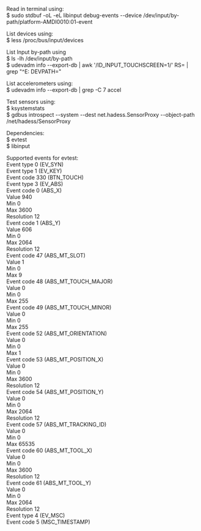 Read in terminal using:                 \
$ sudo stdbuf -oL -eL libinput debug-events --device /dev/input/by-path/platform-AMDI0010:01-event

List devices using:                     \
$ less /proc/bus/input/devices

List Input by-path using                \
$ ls -lh /dev/input/by-path             \
$ udevadm info --export-db | awk '/ID_INPUT_TOUCHSCREEN=1/' RS= | grep "^E: DEVPATH="

List accelerometers using:              \
$ udevadm info --export-db | grep -C 7 accel

Test sensors using:                     \
$ ksystemstats                          \
$ gdbus introspect --system --dest net.hadess.SensorProxy --object-path /net/hadess/SensorProxy

Dependencies:                           \
$ evtest                                \
$ libinput


Supported events for evtest:            \
  Event type 0 (EV_SYN)                 \
  Event type 1 (EV_KEY)                 \
    Event code 330 (BTN_TOUCH)          \
  Event type 3 (EV_ABS)                 \
    Event code 0 (ABS_X)                \
      Value    940                      \
      Min        0                      \
      Max     3600                      \
      Resolution      12                \
    Event code 1 (ABS_Y)                \
      Value    606                      \
      Min        0                      \
      Max     2064                      \
      Resolution      12                \
    Event code 47 (ABS_MT_SLOT)         \
      Value      1                      \
      Min        0                      \
      Max        9                      \
    Event code 48 (ABS_MT_TOUCH_MAJOR)  \
      Value      0                      \
      Min        0                      \
      Max      255                      \
    Event code 49 (ABS_MT_TOUCH_MINOR)  \
      Value      0                      \
      Min        0                      \
      Max      255                      \
    Event code 52 (ABS_MT_ORIENTATION)  \
      Value      0                      \
      Min        0                      \
      Max        1                      \
    Event code 53 (ABS_MT_POSITION_X)   \
      Value      0                      \
      Min        0                      \
      Max     3600                      \
      Resolution      12                \
    Event code 54 (ABS_MT_POSITION_Y)   \
      Value      0                      \
      Min        0                      \
      Max     2064                      \
      Resolution      12                \
    Event code 57 (ABS_MT_TRACKING_ID)  \
      Value      0                      \
      Min        0                      \
      Max    65535                      \
    Event code 60 (ABS_MT_TOOL_X)       \
      Value      0                      \
      Min        0                      \
      Max     3600                      \
      Resolution      12                \
    Event code 61 (ABS_MT_TOOL_Y)       \
      Value      0                      \
      Min        0                      \
      Max     2064                      \
      Resolution      12                \
  Event type 4 (EV_MSC)                 \
    Event code 5 (MSC_TIMESTAMP)